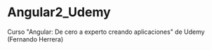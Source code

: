 # Angular2_Udemy
Curso "Angular: De cero a experto creando aplicaciones" de Udemy (Fernando Herrera) 
